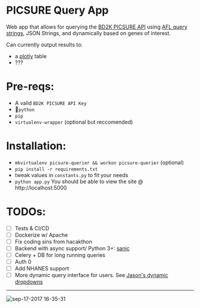 # PICSURE Query App
Web app that allows for querying the [BD2K PICSURE API](http://bd2k-picsure.hms.harvard.edu/) using [AFL query strings](http://paradigm4.com/HTMLmanual/13.3/scidb_ug/ch14.html), JSON Strings, and dynamically based on genes of interest.

Can currently output results to:
- a [plotly](https://plot.ly/) table
- ???

# Pre-reqs:
- A valid `BD2K PICSURE API Key`
- 🐍`python`
- `pip`
- `virtualenv-wrapper` (optional but reccomended)

# Installation:
- `mkvirtualenv picsure-querier && workon picsure-querier` (optional)
- `pip install -r requirements.txt`
- tweak values in `constants.py` to fit your needs
- `python app.py`
You should be able to view the site @ http://localhost:5000

# TODOs:
- [ ] Tests & CI/CD
- [ ] Dockerize w/ Apache
- [ ] Fix coding sins from hacakthon
- [ ] Backend with async support/ Python 3+: [sanic](https://github.com/channelcat/sanic)
- [ ] Celery + DB for long running queries
- [ ] Auth 0
- [ ] Add NHANES support
- [ ] More dynamic query interface for users. See [Jason's dynamic dropdowns](https://github.com/hms-dbmi/hackathon-Sept2017/blob/835140a43efc7962645ba9a4d8cbcf5877ea8d2c/hackathon_examples/pic-sure-api-driven-ui/src/main/webapp/js/dropdownBuilder.js)

---

![sep-17-2017 16-35-31](https://user-images.githubusercontent.com/5629547/30524708-9358dfde-9bc6-11e7-96d5-4bbb869a1713.gif)
